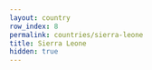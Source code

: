 ```yaml
---
layout: country
row_index: 8
permalink: countries/sierra-leone
title: Sierra Leone
hidden: true
---
```


